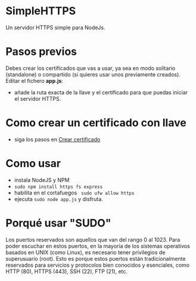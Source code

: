 # SimpleHTTPS
Un servidor HTTPS simple para NodeJs.
# Pasos previos
Debes crear los certificados que vas a usar, ya sea en modo solitario (standalone) o compartido (si quieres usar unos previamente creados).
<br> Editar el fichero <b>app.js</b>:
- añade la ruta exacta de la llave y el certificado para que puedas iniciar el servidor HTTPS.
# Como crear un certificado con llave
- siga los pasos en <a href="https://certbot.eff.org/">Crear certificado</a>
# Como usar
- instala NodeJS y NPM
- <code>sudo npm install https fs express</code>
- habilita en el cortafuegos <code> sudo ufw allow https</code>
- ejecuta <code>sudo node app.js</code> y disfruta.
# Porqué usar "SUDO"
Los puertos reservados son aquellos que van del rango 0 al 1023. Para poder escuchar en estos puertos, en la mayoría de los sistemas operativos basados en UNIX (como Linux), es necesario tener privilegios de superusuario (root). Esto es porque estos puertos están tradicionalmente reservados para servicios y protocolos bien conocidos y esenciales, como HTTP (80), HTTPS (443), SSH (22), FTP (21), etc.
